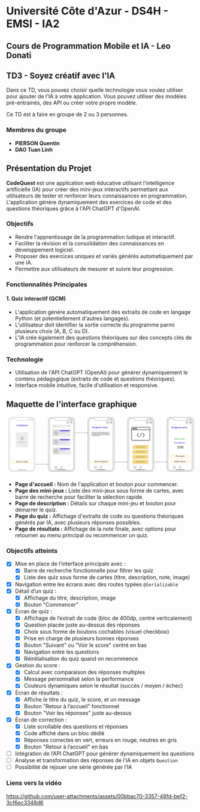 # Université Côte d'Azur - DS4H - EMSI - IA2
## Cours de Programmation Mobile et IA - Leo Donati
## TD3 - Soyez créatif avec l'IA

Dans ce TD, vous pouvez choisir quelle technologie vous voulez utiliser pour ajouter de l'IA à votre application. Vous pouvez utiliser des modèles pré-entrainés, des API ou créer votre propre modèle.

Ce TD est à faire en groupe de 2 ou 3 personnes.

### Membres du groupe
- **PIERSON Quentin**
- **DAO Tuan Linh**

## Présentation du Projet

**CodeQuest** est une application web éducative utilisant l'intelligence artificielle (IA) pour créer des mini-jeux interactifs permettant aux utilisateurs de tester et renforcer leurs connaissances en programmation. L'application génère dynamiquement des exercices de code et des questions théoriques grâce à l'API ChatGPT d'OpenAI.

### Objectifs

- Rendre l'apprentissage de la programmation ludique et interactif.
- Faciliter la révision et la consolidation des connaissances en développement logiciel.
- Proposer des exercices uniques et variés générés automatiquement par une IA.
- Permettre aux utilisateurs de mesurer et suivre leur progression.

### Fonctionnalités Principales

#### 1. Quiz interactif (QCM)
- L'application génère automatiquement des extraits de code en langage Python (et potentiellement d'autres langages).
- L'utilisateur doit identifier la sortie correcte du programme parmi plusieurs choix (A, B, C ou D).
- L'IA crée également des questions théoriques sur des concepts clés de programmation pour renforcer la compréhension.

### Technologie
- Utilisation de l'API ChatGPT (OpenAI) pour générer dynamiquement le contenu pédagogique (extraits de code et questions théoriques).
- Interface mobile intuitive, facile d'utilisation et responsive.

## Maquette de l'interface graphique

![Maquette de l'interface](image.png)

- **Page d'accueil :** Nom de l'application et bouton pour commencer.
- **Page des mini-jeux :** Liste des mini-jeux sous forme de cartes, avec barre de recherche pour faciliter la sélection rapide.
- **Page de description :** Détails sur chaque mini-jeu et bouton pour démarrer le quiz.
- **Page du quiz :** Affichage d'extraits de code ou questions théoriques générés par IA, avec plusieurs réponses possibles.
- **Page de résultats :** Affichage de la note finale, avec options pour retourner au menu principal ou recommencer un quiz.

### Objectifs atteints

- [x] Mise en place de l’interface principale avec :
    - [x] Barre de recherche fonctionnelle pour filtrer les quiz
    - [x] Liste des quiz sous forme de cartes (titre, description, note, image)
- [x] Navigation entre les écrans avec des routes typées `@Serializable`
- [x] Détail d’un quiz :
    - [x] Affichage du titre, description, image
    - [x] Bouton "Commencer"
- [x] Écran de quiz :
    - [x] Affichage de l’extrait de code (bloc de 400dp, centré verticalement)
    - [x] Question placée juste au-dessus des réponses
    - [x] Choix sous forme de boutons cochables (visuel checkbox)
    - [x] Prise en charge de plusieurs bonnes réponses
    - [x] Bouton "Suivant" ou "Voir le score" centré en bas
    - [x] Navigation entre les questions
    - [x] Réinitialisation du quiz quand on recommence
- [x] Gestion du score :
    - [x] Calcul avec comparaison des réponses multiples
    - [x] Message personnalisé selon la performance
    - [x] Couleurs dynamiques selon le résultat (succès / moyen / échec)
- [x] Écran de résultats :
    - [x] Affiche le titre du quiz, le score, et un message
    - [x] Bouton "Retour à l’accueil" fonctionnel
    - [x] Bouton "Voir les réponses" juste au-dessus
- [x] Écran de correction :
    - [x] Liste scrollable des questions et réponses
    - [x] Code affiché dans un bloc dédié
    - [x] Réponses correctes en vert, erreurs en rouge, neutres en gris
    - [x] Bouton "Retour à l’accueil" en bas

- [ ] Intégration de l’API ChatGPT pour générer dynamiquement les questions
- [ ] Analyse et transformation des réponses de l’IA en objets `Question`
- [ ] Possibilité de rejouer une série générée par l’IA

### Liens vers la vidéo

https://github.com/user-attachments/assets/00bbac70-3357-48fd-bef2-3cf6ec3348d6
